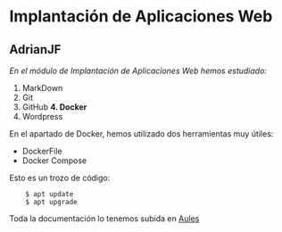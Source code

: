 # Implantación de Aplicaciones Web
## AdrianJF

*En el módulo de Implantación de Aplicaciones Web hemos estudiado:*
1. MarkDown
2. Git
3. GitHub
**4. Docker**
5. Wordpress

En el apartado de Docker, hemos utilizado dos herramientas muy útiles:
- DockerFile
- Docker Compose

Esto es un trozo de código:
```
	$ apt update 
	$ apt upgrade
```
Toda la documentación lo tenemos subida en [Aules](https://portal.edu.gva.es/aules/)
